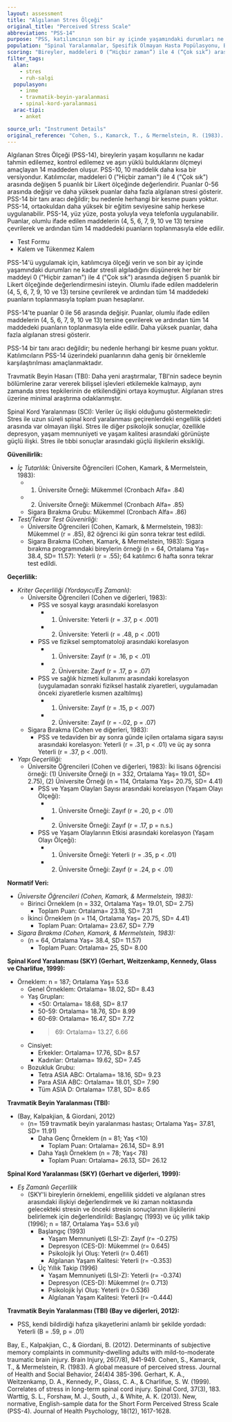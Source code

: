 ```yaml
---
layout: assessment
title: "Algılanan Stres Ölçeği"
original_title: "Perceived Stress Scale"
abbreviation: "PSS-14"
purpose: "PSS, katılımcının son bir ay içinde yaşamındaki durumları ne kadar stresli algıladığını değerlendiren, kişinin kendi bildirimine dayalı bir ölçektir."
population: "Spinal Yaralanmalar, Spesifik Olmayan Hasta Popülasyonu, Beyin Hasarı"
scoring: "Bireyler, maddeleri 0 (“Hiçbir zaman”) ile 4 (“Çok sık”) arasında değişen 5 puanlık bir Likert ölçeğinde değerlendirir. Puanlar 0-56 arasında değişir ve daha yüksek puanlar daha fazla algılanan stresi gösterir. PSS-14 bir tanı aracı değildir; bu nedenle herhangi bir kesme puanı yoktur."
filter_tags:
  alan:
    - stres
    - ruh-salgi
  populasyon:
    - inme
    - travmatik-beyin-yaralanmasi
    - spinal-kord-yaralanmasi
  arac-tipi:
    - anket

source_url: "Instrument Details"
original_reference: "Cohen, S., Kamarck, T., & Mermelstein, R. (1983). A global measure of perceived stress. Journal of Health and Social Behavior, 24(4)4 385-396."
---
```





Algılanan Stres Ölçeği (PSS-14), bireylerin yaşam koşullarını ne kadar tahmin edilemez, kontrol edilemez ve aşırı yüklü bulduklarını ölçmeyi amaçlayan 14 maddeden oluşur. PSS-10, 10 maddelik daha kısa bir versiyondur. Katılımcılar, maddeleri 0 ("Hiçbir zaman") ile 4 ("Çok sık") arasında değişen 5 puanlık bir Likert ölçeğinde değerlendirir. Puanlar 0-56 arasında değişir ve daha yüksek puanlar daha fazla algılanan stresi gösterir. PSS-14 bir tanı aracı değildir; bu nedenle herhangi bir kesme puanı yoktur. PSS-14, ortaokuldan daha yüksek bir eğitim seviyesine sahip herkese uygulanabilir. PSS-14, yüz yüze, posta yoluyla veya telefonla uygulanabilir. Puanlar, olumlu ifade edilen maddelerin (4, 5, 6, 7, 9, 10 ve 13) tersine çevrilerek ve ardından tüm 14 maddedeki puanların toplanmasıyla elde edilir.


*   Test Formu
*   Kalem ve Tükenmez Kalem


PSS-14'ü uygulamak için, katılımcıya ölçeği verin ve son bir ay içinde yaşamındaki durumları ne kadar stresli algıladığını düşünerek her bir maddeyi 0 ("Hiçbir zaman") ile 4 ("Çok sık") arasında değişen 5 puanlık bir Likert ölçeğinde değerlendirmesini isteyin. Olumlu ifade edilen maddelerin (4, 5, 6, 7, 9, 10 ve 13) tersine çevrilerek ve ardından tüm 14 maddedeki puanların toplanmasıyla toplam puan hesaplanır.


PSS-14'te puanlar 0 ile 56 arasında değişir. Puanlar, olumlu ifade edilen maddelerin (4, 5, 6, 7, 9, 10 ve 13) tersine çevrilerek ve ardından tüm 14 maddedeki puanların toplanmasıyla elde edilir. Daha yüksek puanlar, daha fazla algılanan stresi gösterir.


PSS-14 bir tanı aracı değildir; bu nedenle herhangi bir kesme puanı yoktur. Katılımcıların PSS-14 üzerindeki puanlarının daha geniş bir örneklemle karşılaştırılması amaçlanmaktadır.

Travmatik Beyin Hasarı (TBI): Daha yeni araştırmalar, TBI'nin sadece beynin bölümlerine zarar vererek bilişsel işlevleri etkilemekle kalmayıp, aynı zamanda stres tepkilerinin de etkilendiğini ortaya koymuştur. Algılanan stres üzerine minimal araştırma odaklanmıştır.

Spinal Kord Yaralanması (SCI): Veriler üç ilişki olduğunu göstermektedir: Stres ile uzun süreli spinal kord yaralanması geçirenlerdeki engellilik şiddeti arasında var olmayan ilişki. Stres ile diğer psikolojik sonuçlar, özellikle depresyon, yaşam memnuniyeti ve yaşam kalitesi arasındaki görünüşte güçlü ilişki. Stres ile tıbbi sonuçlar arasındaki güçlü ilişkilerin eksikliği.


**Güvenilirlik:**

*   *İç Tutarlılık:* Üniversite Öğrencileri (Cohen, Kamark, & Mermelstein, 1983):
    *   1. Üniversite Örneği: Mükemmel (Cronbach Alfa= .84)
    *   2. Üniversite Örneği: Mükemmel (Cronbach Alfa= .85)
    *   Sigara Bırakma Grubu: Mükemmel (Cronbach Alfa= .86)
*   *Test/Tekrar Test Güvenirliği:*
    *   Üniversite Öğrencileri (Cohen, Kamark, & Mermelstein, 1983): Mükemmel (r = .85), 82 öğrenci iki gün sonra tekrar test edildi.
    *   Sigara Bırakma (Cohen, Kamark, & Mermelstein, 1983): Sigara bırakma programındaki bireylerin örneği (n = 64, Ortalama Yaş= 38.4, SD= 11.57): Yeterli (r = .55); 64 katılımcı 6 hafta sonra tekrar test edildi.

**Geçerlilik:**

*   *Kriter Geçerliliği (Yordayıcı/Eş Zamanlı):*
    *   Üniversite Öğrencileri (Cohen ve diğerleri, 1983):
        *   PSS ve sosyal kaygı arasındaki korelasyon
            *   1. Üniversite: Yeterli (r = .37, p < .001)
            *   2. Üniversite: Yeterli (r = .48, p < .001)
        *   PSS ve fiziksel semptomatoloji arasındaki korelasyon
            *   1. Üniversite: Zayıf (r = .16, p < .01)
            *   2. Üniversite: Zayıf (r = .17, p = .07)
        *   PSS ve sağlık hizmeti kullanımı arasındaki korelasyon (uygulamadan sonraki fiziksel hastalık ziyaretleri, uygulamadan önceki ziyaretlerle kısmen azaltılmış)
            *   1. Üniversite: Zayıf (r = .15, p < .007)
            *   2. Üniversite: Zayıf (r = -.02, p = .07)
    *   Sigara Bırakma (Cohen ve diğerleri, 1983):
        *   PSS ve tedaviden bir ay sonra günde içilen ortalama sigara sayısı arasındaki korelasyon: Yeterli (r = .31, p < .01) ve üç ay sonra Yeterli (r = .37, p < .001).
*   *Yapı Geçerliliği:*
    *   Üniversite Öğrencileri (Cohen ve diğerleri, 1983): İki lisans öğrencisi örneği: (1) Üniversite Örneği (n = 332, Ortalama Yaş= 19.01, SD= 2.75), (2) Üniversite Örneği (n = 114, Ortalama Yaş= 20.75, SD= 4.41)
        *   PSS ve Yaşam Olayları Sayısı arasındaki korelasyon (Yaşam Olayı Ölçeği):
            *   1. Üniversite Örneği: Zayıf (r = .20, p < .01)
            *   2. Üniversite Örneği: Zayıf (r = .17, p = n.s.)
        *   PSS ve Yaşam Olaylarının Etkisi arasındaki korelasyon (Yaşam Olayı Ölçeği):
            *   1. Üniversite Örneği: Yeterli (r = .35, p < .01)
            *   2. Üniversite Örneği: Zayıf (r = .24, p < .01)

**Normatif Veri:**

*   *Üniversite Öğrencileri (Cohen, Kamark, & Mermelstein, 1983):*
    *   Birinci Örneklem (n = 332, Ortalama Yaş= 19.01, SD= 2.75)
        *   Toplam Puan: Ortalama= 23.18, SD= 7.31
    *   İkinci Örneklem (n = 114, Ortalama Yaş= 20.75, SD= 4.41)
        *   Toplam Puan: Ortalama= 23.67, SD= 7.79
*   *Sigara Bırakma (Cohen, Kamark, & Mermelstein, 1983):*
    *   (n = 64, Ortalama Yaş= 38.4, SD= 11.57)
        *   Toplam Puan: Ortalama= 25, SD= 8.00

**Spinal Kord Yaralanması (SKY) (Gerhart, Weitzenkamp, Kennedy, Glass ve Charlifue, 1999):**

*   Örneklem: n = 187; Ortalama Yaş= 53.6
    *   Genel Örneklem: Ortalama= 18.02, SD= 8.43
    *   Yaş Grupları:
        *   <50: Ortalama= 18.68, SD= 8.17
        *   50-59: Ortalama= 18.76, SD= 8.99
        *   60-69: Ortalama= 16.47, SD= 7.72
        *   >69: Ortalama= 13.27, 6.66
    *   Cinsiyet:
        *   Erkekler: Ortalama= 17.76, SD= 8.57
        *   Kadınlar: Ortalama= 19.62, SD= 7.45
    *   Bozukluk Grubu:
        *   Tetra ASIA ABC: Ortalama= 18.16, SD= 9.23
        *   Para ASIA ABC: Ortalama= 18.01, SD= 7.90
        *   Tüm ASIA D: Ortalama= 17.81, SD= 8.65

**Travmatik Beyin Yaralanması (TBI):**

*   (Bay, Kalpakjian, & Giordani, 2012)
    *   (n= 159 travmatik beyin yaralanması hastası; Ortalama Yaş= 37.81, SD= 11.91)
        *   Daha Genç Örneklem (n = 81; Yaş <10)
            *   Toplam Puan: Ortalama= 26.14, SD= 8.91
        *   Daha Yaşlı Örneklem (n = 78; Yaş< 78)
            *   Toplam Puan: Ortalama= 26.13, SD= 26.12

**Spinal Kord Yaralanması (SKY) (Gerhart ve diğerleri, 1999):**

*   *Eş Zamanlı Geçerlilik*
    *   (SKY'li bireylerin örneklemi, engellilik şiddeti ve algılanan stres arasındaki ilişkiyi değerlendirmek ve iki zaman noktasında gelecekteki stresin ve önceki stresin sonuçlarının ilişkilerini belirlemek için değerlendirildi: Başlangıç (1993) ve üç yıllık takip (1996); n = 187, Ortalama Yaş= 53.6 yıl)
        *   Başlangıç (1993)
            *   Yaşam Memnuniyeti (LSI-Z): Zayıf (r= -0.275)
            *   Depresyon (CES-D): Mükemmel (r= 0.645)
            *   Psikolojik İyi Oluş: Yeterli (r= 0.461)
            *   Algılanan Yaşam Kalitesi: Yeterli (r= -0.353)
        *   Üç Yıllık Takip (1996)
            *   Yaşam Memnuniyeti (LSI-Z): Yeterli (r= -0.374)
            *   Depresyon (CES-D): Mükemmel (r= 0.713)
            *   Psikolojik İyi Oluş: Yeterli (r= 0.536)
            *   Algılanan Yaşam Kalitesi: Yeterli (r= -0.444)

**Travmatik Beyin Yaralanması (TBI) (Bay ve diğerleri, 2012):**

*   PSS, kendi bildirdiği hafıza şikayetlerini anlamlı bir şekilde yordadı: Yeterli (B = .59, p = .01)


Bay, E., Kalpakjian, C., & Giordani, B. (2012). Determinants of subjective memory complaints in community-dwelling adults with mild-to-moderate traumatic brain injury. Brain Injury, 26(7/8), 941-949.
Cohen, S., Kamarck, T., & Mermelstein, R. (1983). A global measure of perceived stress. Journal of Health and Social Behavior, 24(4)4 385-396.
Gerhart, K. A., Weitzenkamp, D. A., Kennedy, P., Glass, C. A., & Charlifue, S. W. (1999). Correlates of stress in long-term spinal cord injury. Spinal Cord, 37(3), 183.
Warttig, S. L., Forshaw, M. J., South, J., & White, A. K. (2013). New, normative, English-sample data for the Short Form Perceived Stress Scale (PSS-4). Journal of Health Psychology, 18(12), 1617-1628.
```